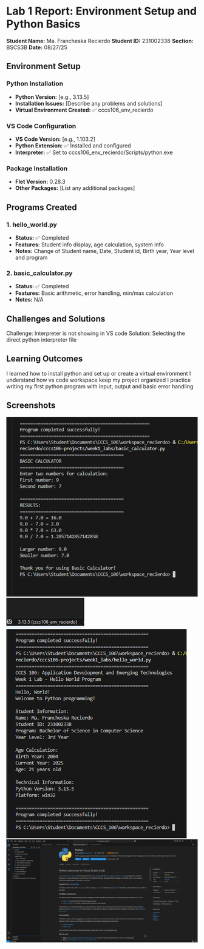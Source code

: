 # Lab 1 Report: Environment Setup and Python Basics

**Student Name:** Ma. Francheska Recierdo
**Student ID:** 231002338
**Section:** BSCS3B
**Date:** 08/27/25

## Environment Setup

### Python Installation
- **Python Version:** [e.g., 3.13.5]
- **Installation Issues:** [Describe any problems and solutions]
- **Virtual Environment Created:** ✅ cccs106_env_recierdo

### VS Code Configuration
- **VS Code Version:** [e.g., 1.103.2]
- **Python Extension:** ✅ Installed and configured
- **Interpreter:** ✅ Set to cccs106_env_recierdo/Scripts/python.exe

### Package Installation
- **Flet Version:** 0.28.3
- **Other Packages:** [List any additional packages]

## Programs Created

### 1. hello_world.py
- **Status:** ✅ Completed
- **Features:** Student info display, age calculation, system info
- **Notes:** Change of Student name, Date, Student id, Birth year, Year level and program

### 2. basic_calculator.py
- **Status:** ✅ Completed
- **Features:** Basic arithmetic, error handling, min/max calculation
- **Notes:** N/A

## Challenges and Solutions

Challenge: Interpreter is not showing in VS code
Solution: Selecting the direct python interpreter file

## Learning Outcomes

I learned how to install python and set up or create a virtual environment
I understand how vs code workspace keep my project organized
I practice writing my first python program with input, output and basic error handling

## Screenshots
![Basic Calculator Output](lab1_screenshots/basic_calculator_output.png)
![Environment Setup](lab1_screenshots/environment_setup.png)
![Hello World Output](lab1_screenshots/hello_world_output.png)
![VSCode Setup](lab1_screenshots/vscode_setup.png)
